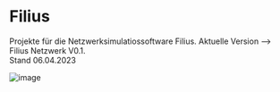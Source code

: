# Filius
Projekte für die Netzwerksimulatiossoftware Filius. 
Aktuelle Version -->    Filius Netzwerk V0.1.  
Stand 06.04.2023


![image](https://user-images.githubusercontent.com/24241400/230274776-d84bfaf8-0786-422d-a8ac-dd92fefaf283.png)

